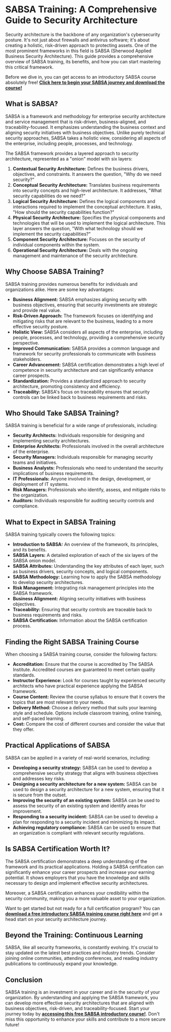 # SABSA Training: A Comprehensive Guide to Security Architecture

Security architecture is the backbone of any organization's cybersecurity posture. It's not just about firewalls and antivirus software; it's about creating a holistic, risk-driven approach to protecting assets. One of the most prominent frameworks in this field is SABSA (Sherwood Applied Business Security Architecture). This guide provides a comprehensive overview of SABSA training, its benefits, and how you can start mastering this critical framework.

Before we dive in, you can get access to an introductory SABSA course absolutely free! **[Click here to begin your SABSA journey and download the course!](https://udemywork.com/sabsa-training)**

## What is SABSA?

SABSA is a framework and methodology for enterprise security architecture and service management that is risk-driven, business-aligned, and traceability-focused. It emphasizes understanding the business context and aligning security initiatives with business objectives. Unlike purely technical security approaches, SABSA takes a holistic view, considering all aspects of the enterprise, including people, processes, and technology.

The SABSA framework provides a layered approach to security architecture, represented as a "onion" model with six layers:

1.  **Contextual Security Architecture:**  Defines the business drivers, objectives, and constraints. It answers the question, "Why do we need security?"
2.  **Conceptual Security Architecture:** Translates business requirements into security concepts and high-level architecture. It addresses, "What security capabilities do we need?"
3.  **Logical Security Architecture:**  Defines the logical components and interactions required to implement the conceptual architecture. It asks, "How should the security capabilities function?"
4.  **Physical Security Architecture:** Specifies the physical components and technologies that will be used to implement the logical architecture. This layer answers the question, "With what technology should we implement the security capabilities?"
5.  **Component Security Architecture:**  Focuses on the security of individual components within the system.
6.  **Operational Security Architecture:** Deals with the ongoing management and maintenance of the security architecture.

## Why Choose SABSA Training?

SABSA training provides numerous benefits for individuals and organizations alike. Here are some key advantages:

*   **Business Alignment:** SABSA emphasizes aligning security with business objectives, ensuring that security investments are strategic and provide real value.
*   **Risk-Driven Approach:**  The framework focuses on identifying and mitigating risks that are relevant to the business, leading to a more effective security posture.
*   **Holistic View:** SABSA considers all aspects of the enterprise, including people, processes, and technology, providing a comprehensive security perspective.
*   **Improved Communication:** SABSA provides a common language and framework for security professionals to communicate with business stakeholders.
*   **Career Advancement:** SABSA certification demonstrates a high level of competence in security architecture and can significantly enhance career prospects.
*   **Standardization:** Provides a standardized approach to security architecture, promoting consistency and efficiency.
*   **Traceability:** SABSA's focus on traceability ensures that security controls can be linked back to business requirements and risks.

## Who Should Take SABSA Training?

SABSA training is beneficial for a wide range of professionals, including:

*   **Security Architects:** Individuals responsible for designing and implementing security architectures.
*   **Enterprise Architects:** Professionals involved in the overall architecture of the enterprise.
*   **Security Managers:** Individuals responsible for managing security teams and initiatives.
*   **Business Analysts:** Professionals who need to understand the security implications of business requirements.
*   **IT Professionals:** Anyone involved in the design, development, or deployment of IT systems.
*   **Risk Managers:** Professionals who identify, assess, and mitigate risks to the organization.
*   **Auditors:** Individuals responsible for auditing security controls and compliance.

## What to Expect in SABSA Training

SABSA training typically covers the following topics:

*   **Introduction to SABSA:** An overview of the framework, its principles, and its benefits.
*   **SABSA Layers:** A detailed exploration of each of the six layers of the SABSA onion model.
*   **SABSA Attributes:** Understanding the key attributes of each layer, such as business drivers, security concepts, and logical components.
*   **SABSA Methodology:** Learning how to apply the SABSA methodology to develop security architectures.
*   **Risk Management:**  Integrating risk management principles into the SABSA framework.
*   **Business Alignment:**  Aligning security initiatives with business objectives.
*   **Traceability:**  Ensuring that security controls are traceable back to business requirements and risks.
*   **SABSA Certification:**  Information about the SABSA certification process.

## Finding the Right SABSA Training Course

When choosing a SABSA training course, consider the following factors:

*   **Accreditation:** Ensure that the course is accredited by The SABSA Institute. Accredited courses are guaranteed to meet certain quality standards.
*   **Instructor Experience:** Look for courses taught by experienced security architects who have practical experience applying the SABSA framework.
*   **Course Content:** Review the course syllabus to ensure that it covers the topics that are most relevant to your needs.
*   **Delivery Method:** Choose a delivery method that suits your learning style and schedule. Options include classroom training, online training, and self-paced learning.
*   **Cost:** Compare the cost of different courses and consider the value that they offer.

##  Practical Applications of SABSA

SABSA can be applied in a variety of real-world scenarios, including:

*   **Developing a security strategy:**  SABSA can be used to develop a comprehensive security strategy that aligns with business objectives and addresses key risks.
*   **Designing a security architecture for a new system:** SABSA can be used to design a security architecture for a new system, ensuring that it is secure from the outset.
*   **Improving the security of an existing system:** SABSA can be used to assess the security of an existing system and identify areas for improvement.
*   **Responding to a security incident:** SABSA can be used to develop a plan for responding to a security incident and minimizing its impact.
*   **Achieving regulatory compliance:** SABSA can be used to ensure that an organization is compliant with relevant security regulations.

## Is SABSA Certification Worth It?

The SABSA certification demonstrates a deep understanding of the framework and its practical applications. Holding a SABSA certification can significantly enhance your career prospects and increase your earning potential. It shows employers that you have the knowledge and skills necessary to design and implement effective security architectures.

Moreover, a SABSA certification enhances your credibility within the security community, making you a more valuable asset to your organization.

Want to get started but not ready for a full certification program? You can **[download a free introductory SABSA training course right here](https://udemywork.com/sabsa-training)** and get a head start on your security architecture journey.

##  Beyond the Training: Continuous Learning

SABSA, like all security frameworks, is constantly evolving. It's crucial to stay updated on the latest best practices and industry trends. Consider joining online communities, attending conferences, and reading industry publications to continuously expand your knowledge.

##  Conclusion

SABSA training is an investment in your career and in the security of your organization. By understanding and applying the SABSA framework, you can develop more effective security architectures that are aligned with business objectives, risk-driven, and traceability-focused. Start your journey today by [**accessing this free SABSA introductory course!**](https://udemywork.com/sabsa-training).  Don't miss this opportunity to enhance your skills and contribute to a more secure future!
